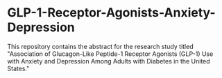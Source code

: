# GLP-1-Receptor-Agonists-Anxiety-Depression
This repository contains the abstract for the research study titled "Association of Glucagon-Like Peptide-1 Receptor Agonists (GLP-1) Use with Anxiety and Depression Among Adults with Diabetes in the United States."
